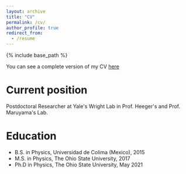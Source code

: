 ```yaml
---
layout: archive
title: "CV"
permalink: /cv/
author_profile: true
redirect_from:
  - /resume
---
```


{% include base_path %}

You can see a complete version of my CV [here](https://toej93.github.io/files/CV_JTorres.pdf)

Current position
======
Postdoctoral Researcher at Yale's Wright Lab in Prof. Heeger's and Prof. Maruyama's Lab.

Education
======
* B.S. in Physics, Universidad de Colima (Mexico), 2015
* M.S. in Physics, The Ohio State University, 2017
* Ph.D in Physics, The Ohio State University, May 2021

